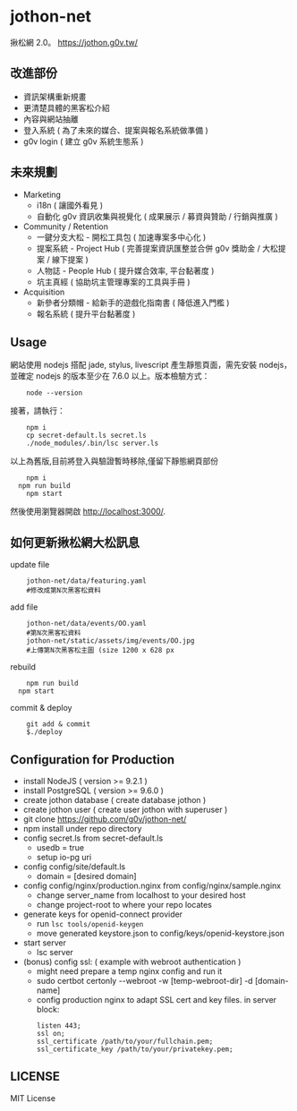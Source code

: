 jothon-net
===========

揪松網 2.0。 https://jothon.g0v.tw/

改進部份
-----------

 * 資訊架構重新規畫
 * 更清楚具體的黑客松介紹
 * 內容與網站抽離
 * 登入系統 ( 為了未來的媒合、提案與報名系統做準備 )
 * g0v login ( 建立 g0v 系統生態系 )


未來規劃
-----------

 * Marketing
   * i18n ( 讓國外看見 )
   * 自動化 g0v 資訊收集與視覺化 ( 成果展示 / 募資與贊助 / 行銷與推廣 )
 * Community / Retention
   * 一鍵分支大松 - 開松工具包 ( 加速專案多中心化 )
   * 提案系統 - Project Hub ( 完善提案資訊匯整並合併 g0v 獎助金 / 大松提案 / 線下提案 )
   * 人物誌 - People Hub ( 提升媒合效率, 平台黏著度 )
   * 坑主真經 ( 協助坑主管理專案的工具與手冊 )
 * Acquisition
   * 新參者分類帽 - 給新手的遊戲化指南書 ( 降低進入門檻 )
   * 報名系統 ( 提升平台黏著度 )


Usage
-----------

網站使用 nodejs 搭配 jade, stylus, livescript 產生靜態頁面，需先安裝 nodejs，並確定 nodejs 的版本至少在 7.6.0 以上。版本檢驗方式：

```
    node --version
```


接著，請執行：

```
    npm i
    cp secret-default.ls secret.ls
    ./node_modules/.bin/lsc server.ls
```

以上為舊版,目前將登入與驗證暫時移除,僅留下靜態網頁部份
```
	npm i
  npm run build
	npm start
```

然後使用瀏覽器開啟 [http://localhost:3000/](http://localhost:3000/).


如何更新揪松網大松訊息
------------

update file
```
	jothon-net/data/featuring.yaml
	#修改成第N次黑客松資料
```

add file
```
	jothon-net/data/events/OO.yaml
	#第N次黑客松資料
	jothon-net/static/assets/img/events/OO.jpg
	#上傳第N次黑客松主圖 (size 1200 x 628 px
```

rebuild
```
	npm run build
  npm start
```

commit & deploy
```
	git add & commit
	$./deploy
```


Configuration for Production
------------

* install NodeJS ( version >= 9.2.1 )
* install PostgreSQL ( version >= 9.6.0 )
* create jothon database ( create database jothon )
* create jothon user ( create user jothon with superuser )
* git clone https://github.com/g0v/jothon-net/
* npm install under repo directory
* config secret.ls from secret-default.ls
  - usedb = true
  - setup io-pg uri
* config config/site/default.ls
  - domain = [desired domain]
* config config/nginx/production.nginx from config/nginx/sample.nginx
  - change server_name from localhost to your desired host
  - change project-root to where your repo locates
* generate keys for openid-connect provider
  - run ```lsc tools/openid-keygen```
  - move generated keystore.json to config/keys/openid-keystore.json
* start server
  - lsc server
* (bonus) config ssl: ( example with webroot authentication )
  - might need prepare a temp nginx config and run it
  - sudo certbot certonly --webroot -w [temp-webroot-dir] -d [domain-name]
  - config production nginx to adapt SSL cert and key files. in server block:
    ```
    listen 443;
    ssl on;
    ssl_certificate /path/to/your/fullchain.pem;
    ssl_certificate_key /path/to/your/privatekey.pem;
    ```


LICENSE
-----------
MIT License
